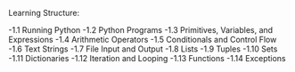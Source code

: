 Learning Structure:

-1.1 Running Python
-1.2 Python Programs
-1.3 Primitives, Variables, and Expressions
-1.4 Arithmetic Operators
-1.5 Conditionals and Control Flow
-1.6 Text Strings
-1.7 File Input and Output
-1.8 Lists
-1.9 Tuples
-1.10 Sets
-1.11 Dictionaries
-1.12 Iteration and Looping
-1.13 Functions
-1.14 Exceptions
